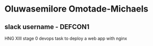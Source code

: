 # Oluwasemilore Omotade-Michaels

## slack username - DEFCON1

HNG XIII stage 0 devops task to deploy a web app with nginx
